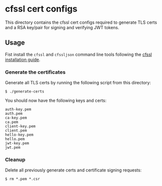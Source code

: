 # cfssl cert configs

This directory contains the cfssl cert configs required to generate TLS certs
and a RSA key/pair for signing and verifying JWT tokens.

## Usage

Fist install the `cfssl` and `cfssljson` command line tools following the [cfssl installation guide](https://github.com/cloudflare/cfssl#installation).

### Generate the certificates

Generate all TLS certs by running the following script from this directory:

```
$ ./generate-certs
```

You should now have the following keys and certs:

```
auth-key.pem
auth.pem
ca-key.pem
ca.pem
client-key.pem
client.pem
hello-key.pem
hello.pem
jwt-key.pem
jwt.pem
```

### Cleanup

Delete all previously generate certs and certificate signing requests:

```
$ rm *.pem *.csr
```
